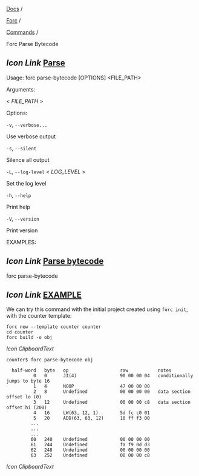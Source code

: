 [Docs](https://docs.fuel.network/) /

[Forc](https://docs.fuel.network/docs/forc/) /

[Commands](https://docs.fuel.network/docs/forc/commands/) /

Forc Parse Bytecode

## _Icon Link_ [Parse](https://docs.fuel.network/docs/forc/commands/forc%5fparse-bytecode/\#forc-parse-bytecode)

Usage: forc parse-bytecode \[OPTIONS\] <FILE\_PATH>

Arguments:

< _FILE\_PATH_ \>

Options:

`-v`, `--verbose...`

Use verbose output

`-s`, `--silent`

Silence all output

`-L`, `--log-level` < _LOG\_LEVEL_ \>

Set the log level

`-h`, `--help`

Print help

`-V`, `--version`

Print version

EXAMPLES:

## _Icon Link_ [Parse bytecode](https://docs.fuel.network/docs/forc/commands/forc%5fparse-bytecode/\#forc-parse-bytecode)

forc parse-bytecode

## _Icon Link_ [EXAMPLE](https://docs.fuel.network/docs/forc/commands/forc%5fparse-bytecode/\#forc-parse-bytecode)

We can try this command with the initial project created using `forc init`, with the counter template:

```fuel_Box fuel_Box-idXKMmm-css
forc new --template counter counter
cd counter
forc build -o obj

```

_Icon ClipboardText_

```fuel_Box fuel_Box-idXKMmm-css
counter$ forc parse-bytecode obj

  half-word   byte   op                   raw           notes
          0   0      JI(4)                90 00 00 04   conditionally jumps to byte 16
          1   4      NOOP                 47 00 00 00
          2   8      Undefined            00 00 00 00   data section offset lo (0)
          3   12     Undefined            00 00 00 c8   data section offset hi (200)
          4   16     LW(63, 12, 1)        5d fc c0 01
          5   20     ADD(63, 63, 12)      10 ff f3 00
         ...
         ...
         ...
         60   240    Undefined            00 00 00 00
         61   244    Undefined            fa f9 0d d3
         62   248    Undefined            00 00 00 00
         63   252    Undefined            00 00 00 c8

```

_Icon ClipboardText_